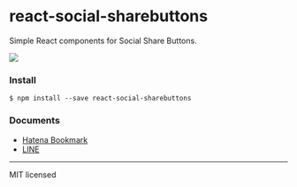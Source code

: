 # react-social-sharebuttons

Simple React components for Social Share Buttons.

![](http://i.imgur.com/w15n9gA.png)

### Install
```
$ npm install --save react-social-sharebuttons
```

### Documents

- [Hatena Bookmark](./documents/react-hatenabookmark-button.md)
- [LINE](./documents/react-line-button.md)

-----
MIT licensed
